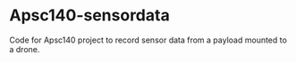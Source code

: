 # Apsc140-sensordata
Code for Apsc140 project to record sensor data from a payload mounted to a drone.
